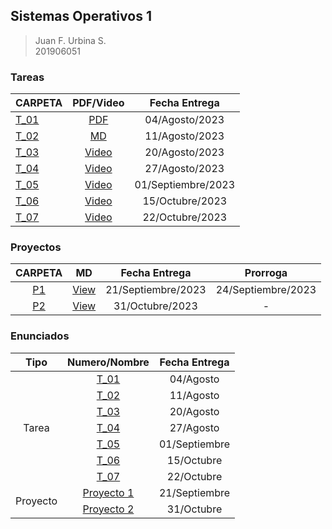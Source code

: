 ## Sistemas Operativos 1

> Juan F. Urbina S. <br>
> 201906051

### Tareas

|CARPETA|PDF/Video|Fecha Entrega|
|:---|:-:|:-:|
|[T_01](./Tareas/Tarea_01/)|[PDF](./Tareas/Tarea_01/[SO1]T1_201906051.pdf)|04/Agosto/2023|
|[T_02](./Tareas/Tarea_02/)|[MD](./Tareas/Tarea_02/)|11/Agosto/2023|
|[T_03](./Tareas/Tarea_03/)|[Video](https://drive.google.com/file/d/1mnV9PEcGuNS6zN7jOB6BCr_SWJcBWDHB/view?usp=drive_link)|20/Agosto/2023|
|[T_04](./Tareas/Tarea_04/)|[Video](https://drive.google.com/file/d/1VeqgU8UFpJvqbP32iZCPp42nTT87oADD/view?usp=sharing)|27/Agosto/2023|
|[T_05](./Tareas/Tarea_05/)|[Video](https://drive.google.com/file/d/1kw1QMrLJW599E-76PYhEImhxe_60Gz3K/view?usp=sharing)|01/Septiembre/2023|
|[T_06](./Tareas/Tarea_06/)|[Video](https://drive.google.com/drive/folders/1hi9zHzUzjONw2hAB-VjLatAmCWj_-ljz?usp=sharing)|15/Octubre/2023|
|[T_07](./Tareas/Tarea_07/)|[Video](https://drive.google.com/drive/folders/1i4Nz0B5BVO6lWQvfjeh6HxPdt_atANP8?usp=sharing)|22/Octubre/2023|



### Proyectos

|CARPETA|MD|Fecha Entrega|Prorroga|
|:-:|:-:|:-:|:-:|
|[P1](./Proyectos/Proyecto1/)|[View](./Proyectos/Reportes/Proyecto1/)|21/Septiembre/2023|24/Septiembre/2023|
|[P2](./Proyectos/Proyecto2/)|[View](./Proyectos/Reportes/)|31/Octubre/2023|-|

### Enunciados

<table>
    <thead>
        <tr>
            <th>Tipo</th>
            <th>Numero/Nombre</th>
            <th>Fecha Entrega</th>
        </tr>
    </thead>
    <tbody>
        <tr>
            <td rowspan=7 align="center">Tarea</td>
            <td rowspan=1 align="center"><a href="./Enunciados/Tareas/SO1_T1_2S2023.pdf">T_01</a></td>
            <td align="center">04/Agosto</td>
        </tr>
        <tr>
            <td rowspan=1 align="center"><a href="./Enunciados/Tareas/SO1_T2_2S2023.pdf">T_02</a></td>
            <td align="center">11/Agosto</td>
        </tr>
        <tr>
            <td rowspan=1 align="center"><a href="./Enunciados/Tareas/SO1_T3_2S2023.pdf">T_03</a></td>
            <td align="center">20/Agosto</td>
        </tr>
        <tr>
            <td rowspan=1 align="center"><a href="./Enunciados/Tareas/SO1_T4_2S2023.pdf">T_04</a></td>
            <td align="center">27/Agosto</td>
        </tr>
        <tr>
            <td rowspan=1 align="center"><a href="./Enunciados/Tareas/SO1_T5_2S2023.pdf">T_05</a></td>
            <td align="center">01/Septiembre</td>
        </tr>
        <tr>
            <td rowspan=1 align="center"><a href="./Enunciados/Tareas/SO1_T6_2S2023.pdf">T_06</a></td>
            <td align="center">15/Octubre</td>
        </tr>
        <tr>
            <td rowspan=1 align="center"><a href="./Enunciados/Tareas/SO1_T7_2S2023.pdf">T_07</a></td>
            <td align="center">22/Octubre</td>
        </tr>
        <tr>
            <td rowspan=2 align="center">Proyecto</td>
            <td rowspan=1 align="center"><a href="./Enunciados/Proyectos/SO1_P1_2S2023.pdf">Proyecto 1</a></td>
            <td align="center">21/Septiembre</td>
        </tr>
        <tr>
            <td rowspan=1 align="center"><a href="./Enunciados/Proyectos/SO1_P2_2S2023.pdf">Proyecto 2</a></td>
            <td align="center">31/Octubre</td>
        </tr>
    </tbody>
</table>
